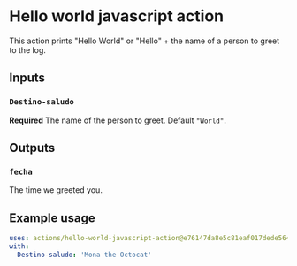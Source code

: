 # Hello world javascript action

This action prints "Hello World" or "Hello" + the name of a person to greet to the log.

## Inputs

### `Destino-saludo`

**Required** The name of the person to greet. Default `"World"`.

## Outputs

### `fecha`

The time we greeted you.

## Example usage

```yaml
uses: actions/hello-world-javascript-action@e76147da8e5c81eaf017dede5645551d4b94427b
with:
  Destino-saludo: 'Mona the Octocat'
```
